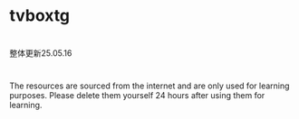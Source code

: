 # tvboxtg
#
整体更新25.05.16
# 
The resources are sourced from the internet and are only used for learning purposes. Please delete them yourself 24 hours after using them for learning.
